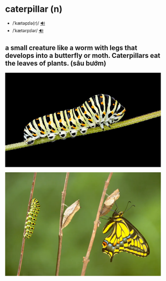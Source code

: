 # caterpillar (n)

- /ˈkætəpɪlə(r)/ [🔊](https://www.oxfordlearnersdictionaries.com/media/english/uk_pron/c/cat/cater/caterpillar__gb_1.mp3)
- /ˈkætərpɪlər/ [🔊](https://www.oxfordlearnersdictionaries.com/media/english/us_pron/c/cat/cater/caterpillar__us_1_rr.mp3)

## a small creature like a worm with legs that develops into a butterfly or moth. Caterpillars eat the leaves of plants. (sâu bướm)

![caterpillar-1](caterpillar-1.png)

![caterpillar-2](caterpillar-2.png)